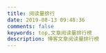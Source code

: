 ```yaml
---
title: 阅读量排行
date: 2019-08-13 09:48:36
comments: false
keywords: top,文章阅读量排行榜
description: 博客文章阅读量排行榜
---
```

<div id="top"></div>
<script src="//cdn1.lncld.net/static/js/3.0.4/av-min.js"></script>
<script>AV.initialize("E5AEfu0M1zGpBHc6kVtT2xt7-MdYXbMMI", "1ueBSY6qqEOgPiR0oG4V6Hkm");</script>
<script type="text/javascript">
  var time=0
  var title=""
  var url=""
  var query = new AV.Query('Counter');
  query.notEqualTo('id',0);
  query.descending('time');
  query.limit(1000);
  query.find().then(function (todo) {
    for (var i=0;i<1000;i++){
      var result=todo[i].attributes;
      time=result.time;
      title=result.title;
      url=result.url;
      var content="<a href='"+"https://reuixiy.github.io"+url+"'>"+title+"</a>"+"<br />"+"<font color='#555'>"+"阅读次数："+time+"</font>"+"<br /><br />";
      document.getElementById("top").innerHTML+=content
    }
  }, function (error) {
    console.log("error");
  });
</script>

<style>.post-description { display: none; }</style>
